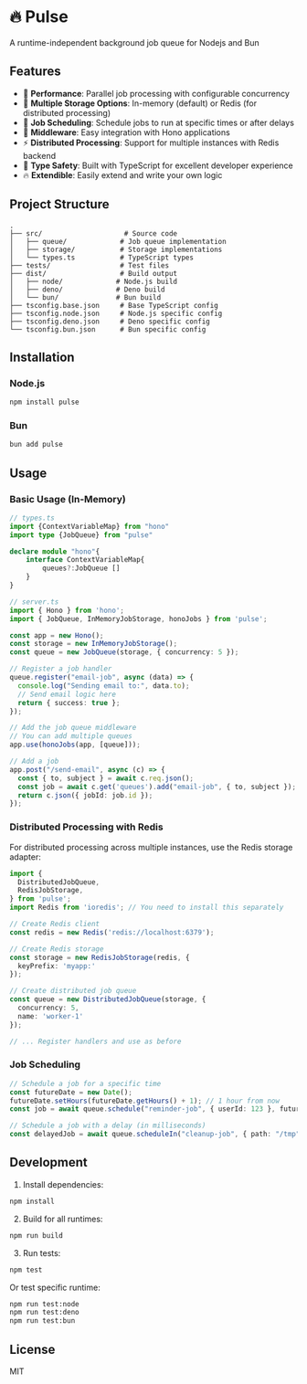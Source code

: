 # 🔥 Pulse

A runtime-independent background job queue for Nodejs and Bun

## Features

- 🚀 **Performance**: Parallel job processing with configurable concurrency
- 💾 **Multiple Storage Options**: In-memory (default) or Redis (for distributed processing)
- 📅 **Job Scheduling**: Schedule jobs to run at specific times or after delays
- 🔌 **Middleware**: Easy integration with Hono applications
- ⚡ **Distributed Processing**: Support for multiple instances with Redis backend
- 🔄 **Type Safety**: Built with TypeScript for excellent developer experience
- 🔥 **Extendible**: Easily extend and write your own logic

## Project Structure

```
.
├── src/                    # Source code
│   ├── queue/             # Job queue implementation
│   ├── storage/           # Storage implementations
│   └── types.ts           # TypeScript types
├── tests/                 # Test files
├── dist/                  # Build output
│   ├── node/             # Node.js build
│   ├── deno/             # Deno build
│   └── bun/              # Bun build
├── tsconfig.base.json     # Base TypeScript config
├── tsconfig.node.json     # Node.js specific config
├── tsconfig.deno.json     # Deno specific config
└── tsconfig.bun.json      # Bun specific config
```

## Installation

### Node.js
```bash
npm install pulse
```

### Bun
```bash
bun add pulse
```

## Usage

### Basic Usage (In-Memory)

```typescript
// types.ts
import {ContextVariableMap} from "hono"
import type {JobQueue} from "pulse"

declare module "hono"{
    interface ContextVariableMap{
        queues?:JobQueue []
    }
}

// server.ts
import { Hono } from 'hono';
import { JobQueue, InMemoryJobStorage, honoJobs } from 'pulse';

const app = new Hono();
const storage = new InMemoryJobStorage();
const queue = new JobQueue(storage, { concurrency: 5 });

// Register a job handler
queue.register("email-job", async (data) => {
  console.log("Sending email to:", data.to);
  // Send email logic here
  return { success: true };
});

// Add the job queue middleware
// You can add multiple queues
app.use(honoJobs(app, [queue]));

// Add a job
app.post("/send-email", async (c) => {
  const { to, subject } = await c.req.json();
  const job = await c.get('queues').add("email-job", { to, subject });
  return c.json({ jobId: job.id });
});
```

### Distributed Processing with Redis

For distributed processing across multiple instances, use the Redis storage adapter:

```typescript
import { 
  DistributedJobQueue, 
  RedisJobStorage, 
} from 'pulse';
import Redis from 'ioredis'; // You need to install this separately

// Create Redis client
const redis = new Redis('redis://localhost:6379');

// Create Redis storage
const storage = new RedisJobStorage(redis, {
  keyPrefix: 'myapp:'
});

// Create distributed job queue
const queue = new DistributedJobQueue(storage, {
  concurrency: 5,
  name: 'worker-1'
});

// ... Register handlers and use as before
```

### Job Scheduling

```typescript
// Schedule a job for a specific time
const futureDate = new Date();
futureDate.setHours(futureDate.getHours() + 1); // 1 hour from now
const job = await queue.schedule("reminder-job", { userId: 123 }, futureDate);

// Schedule a job with a delay (in milliseconds)
const delayedJob = await queue.scheduleIn("cleanup-job", { path: "/tmp" }, 30 * 60 * 1000); // 30 minutes
```

## Development

1. Install dependencies:
```bash
npm install
```

2. Build for all runtimes:
```bash
npm run build
```

3. Run tests:
```bash
npm test
```

Or test specific runtime:
```bash
npm run test:node
npm run test:deno
npm run test:bun
```

## License

MIT 